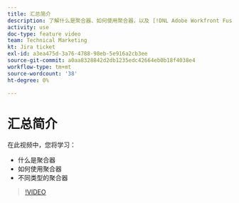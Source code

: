 ```yaml
---
title: 汇总简介
description: 了解什么是聚合器、如何使用聚合器，以及 [!DNL Adobe Workfront Fusion].
activity: use
doc-type: feature video
team: Technical Marketing
kt: Jira ticket
exl-id: a3ea475d-3a76-4788-98eb-5e916a2cb3ee
source-git-commit: a0aa8328842d2db1235edc42664eb0b18f4038e4
workflow-type: tm+mt
source-wordcount: '38'
ht-degree: 0%

---
```


# 汇总简介

在此视频中，您将学习：

* 什么是聚合器
* 如何使用聚合器
* 不同类型的聚合器

>[!VIDEO](https://video.tv.adobe.com/v/335279/?quality=12)
